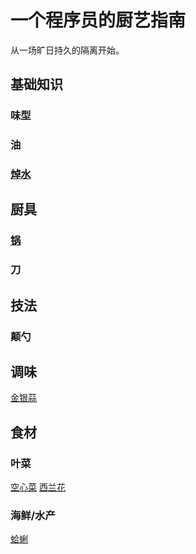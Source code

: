 # 一个程序员的厨艺指南

从一场旷日持久的隔离开始。

## 基础知识

### 味型
### 油
### [焯水](./基础知识/焯水.md)

## 厨具

### [锅](./厨具/锅.md)

### 刀

## 技法

### 颠勺

## 调味

[金银蒜](./调味/金银蒜.md)

## 食材

### 叶菜
[空心菜](./食材/空心菜.md)
[西兰花](./食材/西兰花.md)

### 海鲜/水产
[蛤蜊](./食材/蛤蜊.md)
